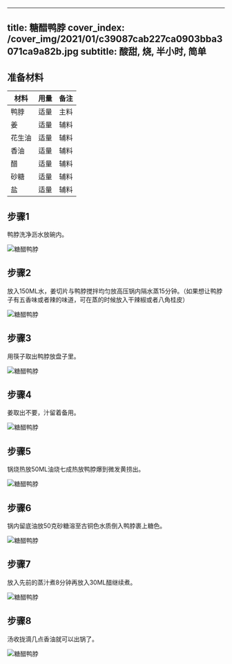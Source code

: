 
---
title: 糖醋鸭脖
cover_index: /cover_img/2021/01/c39087cab227ca0903bba3071ca9a82b.jpg
subtitle: 酸甜, 烧, 半小时, 简单
---

## 准备材料

| 材料     | 用量 | 备注|
| ------- | ----- | --- |
| 鸭脖 | 适量| 主料 |
| 姜 | 适量| 辅料 |
| 花生油 | 适量| 辅料 |
| 香油 | 适量| 辅料 |
| 醋 | 适量| 辅料 |
| 砂糖 | 适量| 辅料 |
| 盐 | 适量| 辅料 |

## 步骤1

鸭脖洗净沥水放碗内。

![糖醋鸭脖](https://i8.meishichina.com/attachment/recipe/201010/201010202012295.jpg?x-oss-process=style/p320) 

## 步骤2

放入150ML水，姜切片与鸭脖搅拌均匀放高压锅内隔水蒸15分钟。（如果想让鸭脖子有五香味或者辣的味道，可在蒸的时候放入干辣椒或者八角桂皮）

![糖醋鸭脖](https://i8.meishichina.com/attachment/recipe/201010/201010202013022.jpg?x-oss-process=style/p320) 

## 步骤3

用筷子取出鸭脖放盘子里。

![糖醋鸭脖](https://i8.meishichina.com/attachment/recipe/201010/201010202013274.jpg?x-oss-process=style/p320) 

## 步骤4

姜取出不要，汁留着备用。

![糖醋鸭脖](https://i8.meishichina.com/attachment/recipe/201010/201010202013494.jpg?x-oss-process=style/p320) 

## 步骤5

锅烧热放50ML油烧七成热放鸭脖爆到微发黄捞出。

![糖醋鸭脖](https://i8.meishichina.com/attachment/recipe/201010/201010202015038.jpg?x-oss-process=style/p320) 

## 步骤6

锅内留底油放50克砂糖溶至古铜色水质倒入鸭脖裹上糖色。

![糖醋鸭脖](https://i8.meishichina.com/attachment/recipe/201010/201010202016249.jpg?x-oss-process=style/p320) 

## 步骤7

放入先前的蒸汁煮8分钟再放入30ML醋继续煮。

![糖醋鸭脖](https://i8.meishichina.com/attachment/recipe/201010/201010202017052.jpg?x-oss-process=style/p320) 

## 步骤8

汤收拢滴几点香油就可以出锅了。

![糖醋鸭脖](https://i8.meishichina.com/attachment/recipe/201010/201010202017490.jpg?x-oss-process=style/p320) 

